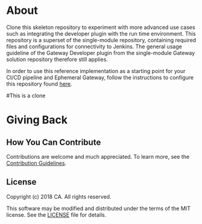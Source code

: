 
# About
Clone this skeleton repository to experiment with more advanced use cases such as integrating the developer plugin with the run time environment. This repository is a superset of the single-module repository, containing required files and configurations for connectivity to Jenkins. The general usage guideline of the Gateway Developer plugin from the single-module Gateway solution repository therefore still applies. 

In order to use this reference implementation as a starting point for your CI/CD pipeline and Ephemeral Gateway, follow the instructions to configure this repository found [here](https://github.com/CAAPIM/APIM-Gateway-Developer-Tools/wiki/ephemeral-gateway-setup-guide).

#This is a clone

# Giving Back
## How You Can Contribute
Contributions are welcome and much appreciated. To learn more, see the [Contribution Guidelines][contributing].

## License

Copyright (c) 2018 CA. All rights reserved.

This software may be modified and distributed under the terms
of the MIT license. See the [LICENSE][license-link] file for details.


 [license-link]: /LICENSE
 [contributing]: /CONTRIBUTING.md
